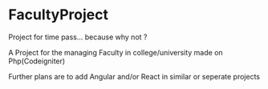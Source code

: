 # FacultyProject
Project for time pass... because why not ?

A Project for the managing Faculty in college/university made on Php(Codeigniter)

Further plans are to add Angular and/or React in similar or seperate projects
